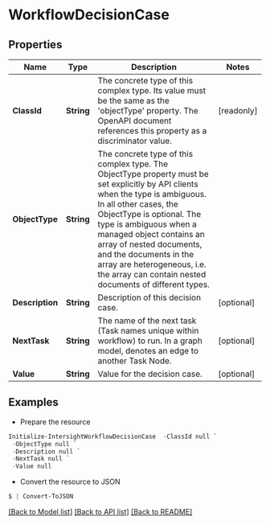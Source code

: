 # WorkflowDecisionCase
## Properties

Name | Type | Description | Notes
------------ | ------------- | ------------- | -------------
**ClassId** | **String** | The concrete type of this complex type. Its value must be the same as the &#39;objectType&#39; property. The OpenAPI document references this property as a discriminator value. | [readonly] 
**ObjectType** | **String** | The concrete type of this complex type. The ObjectType property must be set explicitly by API clients when the type is ambiguous. In all other cases, the  ObjectType is optional.  The type is ambiguous when a managed object contains an array of nested documents, and the documents in the array are heterogeneous, i.e. the array can contain nested documents of different types. | 
**Description** | **String** | Description of this decision case. | [optional] 
**NextTask** | **String** | The name of the next task (Task names unique within workflow) to run.  In a graph model, denotes an edge to another Task Node. | [optional] 
**Value** | **String** | Value for the decision case. | [optional] 

## Examples

- Prepare the resource
```powershell
Initialize-IntersightWorkflowDecisionCase  -ClassId null `
 -ObjectType null `
 -Description null `
 -NextTask null `
 -Value null
```

- Convert the resource to JSON
```powershell
$ | Convert-ToJSON
```

[[Back to Model list]](../README.md#documentation-for-models) [[Back to API list]](../README.md#documentation-for-api-endpoints) [[Back to README]](../README.md)

